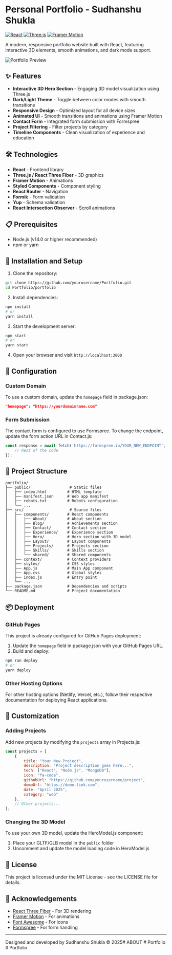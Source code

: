 # Personal Portfolio - Sudhanshu Shukla

[![React](https://img.shields.io/badge/React-v18.2.0-blue.svg)](https://reactjs.org/)
[![Three.js](https://img.shields.io/badge/Three.js-v0.176.0-green.svg)](https://threejs.org/)
[![Framer Motion](https://img.shields.io/badge/Framer_Motion-v10.18.0-purple.svg)](https://www.framer.com/motion/)

A modern, responsive portfolio website built with React, featuring interactive 3D elements, smooth animations, and dark mode support.

![Portfolio Preview](screenshot.png)

## ✨ Features

- **Interactive 3D Hero Section** - Engaging 3D model visualization using Three.js
- **Dark/Light Theme** - Toggle between color modes with smooth transitions
- **Responsive Design** - Optimized layout for all device sizes
- **Animated UI** - Smooth transitions and animations using Framer Motion
- **Contact Form** - Integrated form submission with Formspree
- **Project Filtering** - Filter projects by category
- **Timeline Components** - Clean visualization of experience and education

## 🛠️ Technologies

- **React** - Frontend library
- **Three.js / React Three Fiber** - 3D graphics
- **Framer Motion** - Animations
- **Styled Components** - Component styling
- **React Router** - Navigation
- **Formik** - Form validation
- **Yup** - Schema validation
- **React Intersection Observer** - Scroll animations

## 📋 Prerequisites

- Node.js (v14.0 or higher recommended)
- npm or yarn

## 🚀 Installation and Setup

1. Clone the repository:

```bash
git clone https://github.com/yourusername/Portfolio.git
cd Portfolio/portfolio
```

2. Install dependencies:

```bash
npm install
# or
yarn install
```

3. Start the development server:

```bash
npm start
# or
yarn start
```

4. Open your browser and visit `http://localhost:3000`

## 🔧 Configuration

### Custom Domain

To use a custom domain, update the `homepage` field in package.json:

```json
"homepage": "https://yourdomainname.com"
```

### Form Submission

The contact form is configured to use Formspree. To change the endpoint, update the form action URL in Contact.js:

```js
const response = await fetch('https://formspree.io/YOUR_NEW_ENDPOINT', {
    // Rest of the code
});
```

## 📂 Project Structure

```
portfolio/
├── public/                 # Static files
│   ├── index.html         # HTML template
│   ├── manifest.json      # Web app manifest
│   ├── robots.txt         # Robots configuration
│   └── ...
├── src/                    # Source files
│   ├── components/        # React components
│   │   ├── About/         # About section
│   │   ├── Blog/          # Achievements section
│   │   ├── Contact/       # Contact section
│   │   ├── Experience/    # Experience section
│   │   ├── Hero/          # Hero section with 3D model
│   │   ├── Layout/        # Layout components
│   │   ├── Projects/      # Projects section
│   │   ├── Skills/        # Skills section
│   │   └── shared/        # Shared components
│   ├── context/           # Context providers
│   ├── styles/            # CSS styles
│   ├── App.js             # Main App component
│   ├── App.css            # Global styles
│   ├── index.js           # Entry point
│   └── ...
├── package.json           # Dependencies and scripts
└── README.md              # Project documentation
```

## 📦 Deployment

### GitHub Pages

This project is already configured for GitHub Pages deployment:

1. Update the `homepage` field in package.json with your GitHub Pages URL.
2. Build and deploy:

```bash
npm run deploy
# or
yarn deploy
```

### Other Hosting Options

For other hosting options (Netlify, Vercel, etc.), follow their respective documentation for deploying React applications.

## 🎨 Customization

### Adding Projects

Add new projects by modifying the `projects` array in Projects.js:

```js
const projects = [
    {
        title: "Your New Project",
        description: "Project description goes here...",
        tech: ["React", "Node.js", "MongoDB"],
        icon: "fa-code",
        githubUrl: "https://github.com/yourusername/project",
        demoUrl: "https://demo-link.com",
        date: "April 2025",
        category: "web"
    },
    // Other projects...
];
```

### Changing the 3D Model

To use your own 3D model, update the HeroModel.js component:

1. Place your GLTF/GLB model in the `public` folder
2. Uncomment and update the model loading code in HeroModel.js

## 📄 License

This project is licensed under the MIT License - see the LICENSE file for details.

## 👏 Acknowledgements

- [React Three Fiber](https://docs.pmnd.rs/react-three-fiber/) - For 3D rendering
- [Framer Motion](https://www.framer.com/motion/) - For animations
- [Font Awesome](https://fontawesome.com/) - For icons
- [Formspree](https://formspree.io/) - For form handling

---

Designed and developed by Sudhanshu Shukla © 2025#   A B O U T  
 #   P o r t f o l i o  
 #   P o r t f o l i o  
 